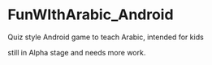 # FunWIthArabic_Android
Quiz style Android game to teach Arabic, intended for kids

still in Alpha stage and needs more work.
